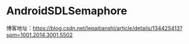# AndroidSDLSemaphore
博客地址：https://blog.csdn.net/lepaitianshi/article/details/134425413?spm=1001.2014.3001.5502
